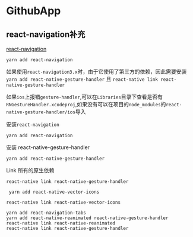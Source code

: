 # GithubApp


## react-navigation补充
[react-navigation](https://reactnavigation.org/docs/en/getting-started.html)

`yarn add react-navigation`

如果使用`react-navigation3.x`时，由于它使用了第三方的依赖，因此需要安装 `yarn add react-native-gesture-handler` 且 `react-native link react-native-gesture-handler`

如果`ios`上报错`gesture-handler`,可以在`Libraries`目录下查看是否有`RNGestureHandler.xcodeproj`,如果没有可以在项目的`node_modules`的`react-native-gesture-handler/ios`导入


安装`react-navigation`

`yarn add react-navigation`

安装 react-native-gesture-handler

`yarn add react-native-gesture-handler`

Link 所有的原生依赖

`react-native link react-native-gesture-handler`

` yarn add react-native-vector-icons`

`react-native link react-native-vector-icons`


```
yarn add react-navigation-tabs
yarn add react-native-reanimated react-native-gesture-handler
react-native link react-native-reanimated
react-native link react-native-gesture-handler

```

